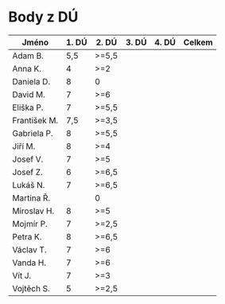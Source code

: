 # Body z DÚ

|Jméno		| 1. DÚ | 2. DÚ | 3. DÚ | 4. DÚ | Celkem    |
|---------------|-------|-------|-------|-------|-----------|
| Adam B.	| 5,5	| >=5,5	|	|	|	|
| Anna K.	| 4	| >=2	|	|	|	|
| Daniela D.	| 8	| 0	|	|	|	|
| David M.	| 7 	| >=6	|	|	|	|
| Eliška P.	| 7	| >=5,5	|	|	|	|
| František M.	| 7,5	| >=3,5	|	|	|	|
| Gabriela P.	| 8	| >=5,5	|	|	|	|
| Jiří M.	| 8	| >=4	|	|	|	|
| Josef V. 	| 7	| >=5	|	|	|	|
| Josef Z.	| 6	| >=6,5	|	|	|	|
| Lukáš N.	| 7	| >=6,5	|	|	|	|
| Martina Ř.	|	| 0	|	|	|	|
| Miroslav H.	| 8	| >=5	|	|	|	|
| Mojmír P.	| 7	| >=2,5	|	|	|	|
| Petra K.	| 8	| >=6,5	|	|	|	|
| Václav T.	| 7	| >=6	|	|	|	|
| Vanda H.	| 7	| >=6	|	|	|	|
| Vít J.	| 7	| >=3	|	|	|	|
| Vojtěch S.	| 5	| >=2,5	|	|	|	|
